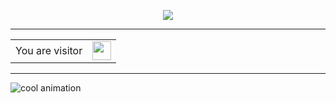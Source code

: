 <p align="center">
  <a href="https://github.com/DenverCoder1/readme-typing-svg"><img src="https://readme-typing-svg.herokuapp.com?font=&vCenter=true&lines=Hey+there,+I+am+a1!+%F0%9F%91%8B;I+write+code+for+web2+and+web3💻;Check+out+my+work%E2%9C%85&center=true&width=380&height=45"></a>   
</p>

<hr>                      
<table align="center">    
  <tr>    
    <td>You are visitor</td>  
    <td><img src="https://profile-counter.glitch.me/thecodingcrow/count.svg" height="30" /></td>
  </tr>
</table>  
<hr>



![cool animation](https://github.com/thecodingcrow/thecodingcrow/blob/output/github-contribution-grid-snake2.svg)

